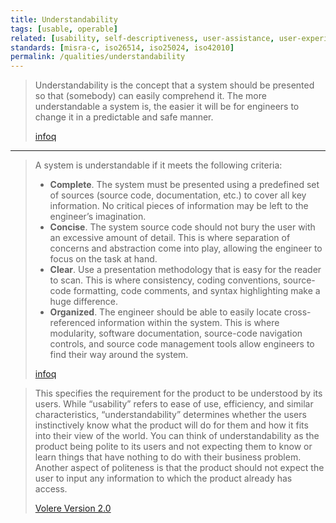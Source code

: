 ```yaml
---
title: Understandability
tags: [usable, operable]
related: [usability, self-descriptiveness, user-assistance, user-experience, learnability, conciseness]
standards: [misra-c, iso26514, iso25024, iso42010]
permalink: /qualities/understandability
---
```



>Understandability is the concept that a system should be presented so that (somebody)  can easily comprehend it. 
>The more understandable a system is, the easier it will be for engineers to change it in a predictable and safe manner.
>
>[infoq](https://www.infoq.com/articles/understandability-metric-not-tracking/)

<hr class="with-no-margin"/>


>A system is understandable if it meets the following criteria:
>
>* **Complete**. The system must be presented using a predefined set of sources (source code, documentation, etc.) to cover all key information. No critical pieces of information may be left to the engineer’s imagination.
>* **Concise**. The system source code should not bury the user with an excessive amount of detail. This is where separation of concerns and abstraction come into play, allowing the engineer to focus on the task at hand.
>* **Clear**. Use a presentation methodology that is easy for the reader to scan. This is where consistency, coding conventions, source-code formatting, code comments, and syntax highlighting make a huge difference.
>* **Organized**. The engineer should be able to easily locate cross-referenced information within the system. This is where modularity, software documentation, source-code navigation controls, and source code management tools allow engineers to find their way around the system.
>
>[infoq](https://www.infoq.com/articles/understandability-metric-not-tracking/)

>This specifies the requirement for the product to be understood by its users. 
>While “usability” refers to ease of use, efficiency, and similar characteristics, “understandability” determines whether the users instinctively know what the product will do for them and how it fits into their view of the world. 
>You can think of understandability as the product being polite to its users and not expecting them to know or learn things that have nothing to do with their business problem. 
>Another aspect of politeness is that the product should not expect the user to input any information to which the product already has access.
>
>[Volere Version 2.0](/references/#volere)
